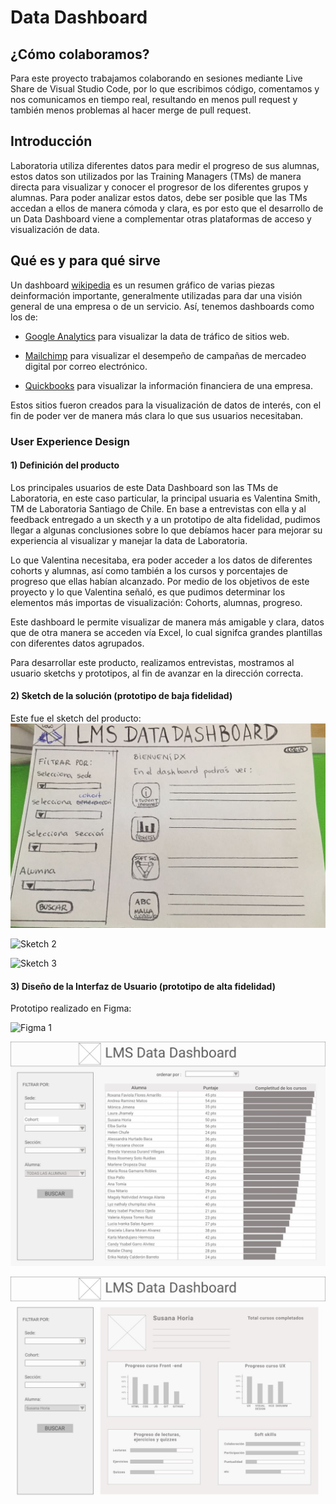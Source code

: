﻿# Data Dashboard

## ¿Cómo colaboramos?

Para este proyecto trabajamos colaborando en sesiones mediante Live Share de Visual Studio Code, por lo que escribimos código, comentamos y nos comunicamos en tiempo real, resultando en menos pull request y también menos problemas al hacer merge de pull request.

## Introducción

Laboratoria utiliza diferentes datos para medir el progreso de sus alumnas,
estos datos son utilizados por las Training Managers (TMs) de manera directa para
visualizar y conocer el progresor de los diferentes grupos y alumnas.
Para poder analizar estos datos, debe ser posible que las TMs accedan a ellos de manera
cómoda y clara, es por esto que el desarrollo de un Data Dashboard viene a complementar
otras plataformas de acceso y visualización de data.

## Qué es y para qué sirve

Un dashboard [wikipedia](https://goo.gl/P7PF4y)
es un resumen gráfico de varias piezas deinformación importante, generalmente utilizadas para dar una visión general de una empresa o de un servicio. Así, tenemos dashboards como los de:

* [Google Analytics](https://assets.econsultancy.com/images/resized/0003/3813/mobile_commerce_dashboard-blog-full.png)
  para visualizar la data de tráfico de sitios web.

* [Mailchimp](https://blog.mailchimp.com/wp-content/uploads/2016/11/Dashboard-view-3-Copy-1008x768.jpg)
  para visualizar el desempeño de campañas de mercadeo digital por correo
  electrónico.

* [Quickbooks](https://quickbooks.intuit.com/content/dam/intuit/quickbooks/branding/make-organization-easy-visual.png)
  para visualizar la información financiera de una empresa.

Estos sitios fueron creados para la visualización de datos de interés, con el fin de poder ver de manera más clara lo que sus usuarios necesitaban.

### User Experience Design

#### 1) Definición del producto

Los principales usuarios de este Data Dashboard son las TMs de Laboratoria, en este caso particular, la principal usuaria es Valentina Smith, TM de Laboratoria Santiago de Chile.
En base a entrevistas con ella y al feedback entregado a un skecth y a un prototipo de alta fidelidad, pudimos llegar a algunas conclusiones sobre lo que debíamos hacer para mejorar su experiencia al visualizar y manejar la data de Laboratoria.

Lo que Valentina necesitaba, era poder acceder a los datos de diferentes cohorts y alumnas, así como también a los cursos y porcentajes de progreso que ellas habían alcanzado.
Por medio de los objetivos de este proyecto y lo que Valentina señaló, es que pudimos determinar los elementos más importas de visualización:
Cohorts, alumnas, progreso.

Este dashboard le permite visualizar de manera más amigable y clara, datos que de otra manera se acceden vía Excel, lo cual signifca grandes plantillas con diferentes datos agrupados.

Para desarrollar este producto, realizamos entrevistas, mostramos al usuario sketchs y prototipos, al fin de avanzar en la dirección correcta.

#### 2) Sketch de la solución (prototipo de baja fidelidad)

Este fue el sketch del producto:
![Sketch 1](https://raw.githubusercontent.com/Karmacode00/scl-2018-05-bc-core-am-datadashboard/master/src/img/WhatsApp%20Image%202018-06-24%20at%2019.43.16.jpeg)

![Sketch 2](https://raw.githubusercontent.com/jotaparra/scl-2018-05-bc-core-am-datadashboard/master/src/img/sketch_2_todas%20las%20alumnas.jpeg)

![Sketch 3](https://raw.githubusercontent.com/jotaparra/scl-2018-05-bc-core-am-datadashboard/master/src/img/sketch_3_Alumna%20especifica.jpeg)


#### 3) Diseño de la Interfaz de Usuario (prototipo de alta fidelidad)

Prototipo realizado en Figma:

![Figma 1](https://raw.githubusercontent.com/jotaparra/scl-2018-05-bc-core-am-datadashboard/master/src/img/sketch_1_index.jpeg)

![Figma 2](https://raw.githubusercontent.com/Karmacode00/scl-2018-05-bc-core-am-datadashboard/master/src/img/WhatsApp%20Image%202018-06-24%20at%2019.57.51.jpeg)

![Figma 3](https://raw.githubusercontent.com/Karmacode00/scl-2018-05-bc-core-am-datadashboard/master/src/img/WhatsApp%20Image%202018-06-24%20at%2019.57.15.jpeg)

